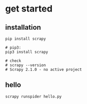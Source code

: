 # get started

## installation
```shell
pip install scrapy

# pip3:
pip3 install scrapy

# check
# scrapy --version
# Scrapy 2.1.0 - no active project
```



## hello
```shell
scrapy runspider hello.py
```
